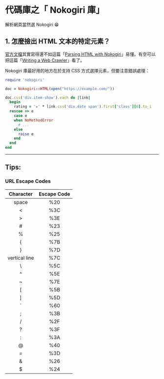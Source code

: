 <link rel="stylesheet" href="/css/markdown.css">
<link rel="stylesheet" href="http://cdnjs.cloudflare.com/ajax/libs/highlight.js/9.1.0/styles/tomorrow-night.min.css">
<script src="http://cdnjs.cloudflare.com/ajax/libs/highlight.js/9.1.0/highlight.min.js"></script>    
<script>hljs.initHighlightingOnLoad();</script>

# 代碼庫之「 Nokogiri 庫」

解析網頁當然選 Nokogiri 😁

## 1. 怎麼撿出 HTML 文本的特定元素？

[官方文檔](http://www.nokogiri.org/tutorials/searching_a_xml_html_document.html)其實寫得還不如這篇「[Parsing HTML with Nokogiri](http://ruby.bastardsbook.com/chapters/html-parsing/)」易懂。有空可以把這篇「[Writing a Web Crawler](http://ruby.bastardsbook.com/chapters/web-crawling/)」看了。

Nokogiri 庫最好用的地方在於支持 CSS 方式選擇元素，但要注意錯誤處理：

~~~ruby
require 'nokogiri'

doc = Nokogiri::HTML(open("https://example.com/"))

doc.css('div.item-show').each do |link|
  begin
    rating = '★' * link.css('div.date span').first['class'][6].to_i
  rescue => e
    case e
    when NoMethodError
      # ...
    else
      raise e
    end
  end
end
~~~


----

## Tips:

### URL Escape Codes

Character | Escape Code
:----------:|:------------:
space | %20
< | %3C
> | %3E
# | %23
% | %25
{ | %7B
} | %7D
vertical line | %7C
\ | %5C
^ | %5E
~ | %7E
[ | %5B
] | %5D
` | %60
; | %3B
/ | %2F
? | %3F
: | %3A
@ | %40
= | %3D
& | %26
$ | %24